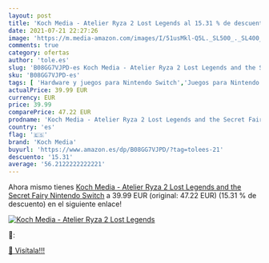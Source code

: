 ```yaml
---
layout: post
title: 'Koch Media - Atelier Ryza 2 Lost Legends al 15.31 % de descuento'
date: 2021-07-21 22:27:26
image: 'https://m.media-amazon.com/images/I/51usMkl-Q5L._SL500_._SL400_.jpg'
comments: true
category: ofertas
author: 'tole.es'
slug: 'B08GG7VJPD-es Koch Media - Atelier Ryza 2 Lost Legends and the Secret...'
sku: 'B08GG7VJPD-es'
tags: [ 'Hardware y juegos para Nintendo Switch','Juegos para Nintendo Switch','Videojuegos','koch media','nintendo', ]
actualPrice: 39.99 EUR
currency: EUR
price: 39.99
comparePrice: 47.22 EUR
prodname: 'Koch Media - Atelier Ryza 2 Lost Legends and the Secret Fairy  Nintendo Switch'
country: 'es'
flag: '🇪🇸'
brand: 'Koch Media'
buyurl: 'https://www.amazon.es/dp/B08GG7VJPD/?tag=tolees-21'
descuento: '15.31'
average: '56.2122222222221'
---
```


Ahora mismo tienes [Koch Media - Atelier Ryza 2 Lost Legends and the Secret Fairy  Nintendo Switch](https://www.amazon.es/dp/B08GG7VJPD/?tag=tolees-21) a 39.99 EUR (original: 47.22 EUR) (15.31 %  de descuento) en el siguiente enlace!

[![Koch Media - Atelier Ryza 2 Lost Legends](https://m.media-amazon.com/images/I/51usMkl-Q5L._SL500_._SL400_.jpg)](https://www.amazon.es/dp/B08GG7VJPD/?tag=tolees-21)

🔎:


[🛒 Visítala!!!](https://www.amazon.es/dp/B08GG7VJPD/?tag=tolees-21)
